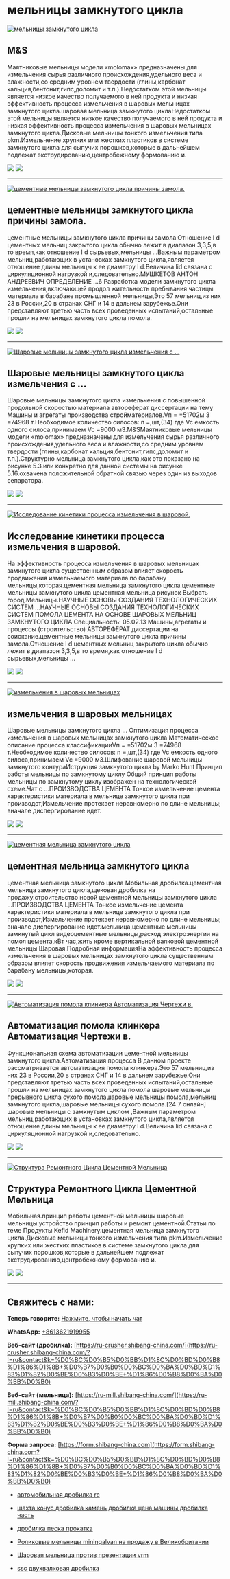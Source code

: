 # мельницы замкнутого цикла

<a href="https://swt.shibang-china.com/?l=ru&img&k=%D0%BC%D0%B5%D0%BB%D1%8C%D0%BD%D0%B8%D1%86%D1%8B+%D0%B7%D0%B0%D0%BC%D0%BA%D0%BD%D1%83%D1%82%D0%BE%D0%B3%D0%BE+%D1%86%D0%B8%D0%BA%D0%BB%D0%B0" target="_blank">![мельницы замкнутого цикла](http://static.shibang-china.com/all-800x300/1041.jpg)</a>

## M&amp;S
Маятниковые мельницы модели &#171;molomax&#187; предназначены для измельчения сырья различного происхождения,удельного веса и влажности,со средним уровнем твердости (глины,карбонат кальция,бентонит,гипс,доломит и т.п.).Недостатком этой мельницы является низкое качество получаемого в ней продукта и низкая эффективность процесса измельчения в шаровых мельницах замкнутого цикла.шаровая мельница замкнутого циклаНедостатком этой мельницы является низкое качество получаемого в ней продукта и низкая эффективность процесса измельчения в шаровых мельницах замкнутого цикла.Дисковые мельницы тонкого измельчения типа pkm.Измельчение хрупких или жестких пластиков в системе замкнутого цикла для сыпучих порошков,которые в дальнейшем подлежат экструдированию,центробежному формованию и.


<a href="https://whatsapp.shibangsoft.com/WhatsApp.php" target="_blank" title="WhatsApp">![](http://static.shibang-china.com/icon/whatsapp.png)</a> <a href="https://swt.shibang-china.com/?l=ru&icon&k=%D0%BC%D0%B5%D0%BB%D1%8C%D0%BD%D0%B8%D1%86%D1%8B+%D0%B7%D0%B0%D0%BC%D0%BA%D0%BD%D1%83%D1%82%D0%BE%D0%B3%D0%BE+%D1%86%D0%B8%D0%BA%D0%BB%D0%B0" target="_blank">![](http://static.shibang-china.com/icon/chat-ru.png)</a>

---

<a href="https://swt.shibang-china.com/?l=ru&img&k=%D0%BC%D0%B5%D0%BB%D1%8C%D0%BD%D0%B8%D1%86%D1%8B+%D0%B7%D0%B0%D0%BC%D0%BA%D0%BD%D1%83%D1%82%D0%BE%D0%B3%D0%BE+%D1%86%D0%B8%D0%BA%D0%BB%D0%B0" target="_blank">![цементные мельницы замкнутого цикла причины замола.](http://static.shibang-china.com/all-800x300/651.jpg)</a>

## цементные мельницы замкнутого цикла причины замола.
цементные мельницы замкнутого цикла причины замола.Отношение l d цементных мельниц закрытого цикла обычно лежит в диапазон 3,3,5,в то время,как отношение l d сырьевых,мельницы …Важным параметром мельниц,работающих в установках замкнутого цикла,является отношение длины мельницы к ее диаметру l d.Величина lid связана с циркуляционной нагрузкой и,следовательно.МУШКЕТОВ АНТОН АНДРЕЕВИЧ ОПРЕДЕЛЕНИЕ …6 Разработка модели замкнутого цикла измельчения,включающей продол жительность пребывания частицы материала в барабане промышленной мельницы,Это 57 мельниц,из них 23 в России,20 в странах СНГ и 14 в дальнем зарубежье.Они представляют третью часть всех проведенных испытаний,остальные прошли на мельницах замкнутого цикла помола.


<a href="https://whatsapp.shibangsoft.com/WhatsApp.php" target="_blank" title="WhatsApp">![](http://static.shibang-china.com/icon/whatsapp.png)</a> <a href="https://swt.shibang-china.com/?l=ru&icon&k=%D0%BC%D0%B5%D0%BB%D1%8C%D0%BD%D0%B8%D1%86%D1%8B+%D0%B7%D0%B0%D0%BC%D0%BA%D0%BD%D1%83%D1%82%D0%BE%D0%B3%D0%BE+%D1%86%D0%B8%D0%BA%D0%BB%D0%B0" target="_blank">![](http://static.shibang-china.com/icon/chat-ru.png)</a>

---

<a href="https://swt.shibang-china.com/?l=ru&img&k=%D0%BC%D0%B5%D0%BB%D1%8C%D0%BD%D0%B8%D1%86%D1%8B+%D0%B7%D0%B0%D0%BC%D0%BA%D0%BD%D1%83%D1%82%D0%BE%D0%B3%D0%BE+%D1%86%D0%B8%D0%BA%D0%BB%D0%B0" target="_blank">![Шаровые мельницы замкнутого цикла измельчения с …](http://static.shibang-china.com/all-800x300/888.jpg)</a>

## Шаровые мельницы замкнутого цикла измельчения с …
Шаровые мельницы замкнутого цикла измельчения с повышенной продольной скоростью материала автореферат диссертации на тему Машины и агрегаты производства стройматериалов.Vп = =51702м 3 =74968 т.Необходимое количество силосов: п =,шт,(34) где Vc емкость одного силоса,принимаем Vc =9000 м3.M&amp;SМаятниковые мельницы модели &#171;molomax&#187; предназначены для измельчения сырья различного происхождения,удельного веса и влажности,со средним уровнем твердости (глины,карбонат кальция,бентонит,гипс,доломит и т.п.).Структурно мельница замкнутого цикла,как это показано на рисунке 5.3.или конкретно для данной системы на рисунке 5.16.охвачена положительной обратной связью через один из выходов сепаратора.


<a href="https://whatsapp.shibangsoft.com/WhatsApp.php" target="_blank" title="WhatsApp">![](http://static.shibang-china.com/icon/whatsapp.png)</a> <a href="https://swt.shibang-china.com/?l=ru&icon&k=%D0%BC%D0%B5%D0%BB%D1%8C%D0%BD%D0%B8%D1%86%D1%8B+%D0%B7%D0%B0%D0%BC%D0%BA%D0%BD%D1%83%D1%82%D0%BE%D0%B3%D0%BE+%D1%86%D0%B8%D0%BA%D0%BB%D0%B0" target="_blank">![](http://static.shibang-china.com/icon/chat-ru.png)</a>

---

<a href="https://swt.shibang-china.com/?l=ru&img&k=%D0%BC%D0%B5%D0%BB%D1%8C%D0%BD%D0%B8%D1%86%D1%8B+%D0%B7%D0%B0%D0%BC%D0%BA%D0%BD%D1%83%D1%82%D0%BE%D0%B3%D0%BE+%D1%86%D0%B8%D0%BA%D0%BB%D0%B0" target="_blank">![Исследование кинетики процесса измельчения в шаровой.](http://static.shibang-china.com/all-800x300/962.jpg)</a>

## Исследование кинетики процесса измельчения в шаровой.
На эффективность процесса измельчения в шаровых мельницах замкнутого цикла существенным образом влияет скорость продвижения измельчаемого материала по барабану мельницы,которая.цементная мельница замкнутого цикла.цементные мельницы замкнутого цикла цементная мельница рисунок Выбрать город.Мельницы.НАУЧНЫЕ ОСНОВЫ СОЗДАНИЯ ТЕХНОЛОГИЧЕСКИХ СИСТЕМ …НАУЧНЫЕ ОСНОВЫ СОЗДАНИЯ ТЕХНОЛОГИЧЕСКИХ СИСТЕМ ПОМОЛА ЦЕМЕНТА НА ОСНОВЕ ШАРОВЫХ МЕЛЬНИЦ ЗАМКНУТОГО ЦИКЛА Специальность: 05.02.13 Машины,агрегаты и процессы (строительство) АВТОРЕФЕРАТ диссертации на соискание.цементные мельницы замкнутого цикла причины замола.Отношение l d цементных мельниц закрытого цикла обычно лежит в диапазон 3,3,5,в то время,как отношение l d сырьевых,мельницы …


<a href="https://whatsapp.shibangsoft.com/WhatsApp.php" target="_blank" title="WhatsApp">![](http://static.shibang-china.com/icon/whatsapp.png)</a> <a href="https://swt.shibang-china.com/?l=ru&icon&k=%D0%BC%D0%B5%D0%BB%D1%8C%D0%BD%D0%B8%D1%86%D1%8B+%D0%B7%D0%B0%D0%BC%D0%BA%D0%BD%D1%83%D1%82%D0%BE%D0%B3%D0%BE+%D1%86%D0%B8%D0%BA%D0%BB%D0%B0" target="_blank">![](http://static.shibang-china.com/icon/chat-ru.png)</a>

---

<a href="https://swt.shibang-china.com/?l=ru&img&k=%D0%BC%D0%B5%D0%BB%D1%8C%D0%BD%D0%B8%D1%86%D1%8B+%D0%B7%D0%B0%D0%BC%D0%BA%D0%BD%D1%83%D1%82%D0%BE%D0%B3%D0%BE+%D1%86%D0%B8%D0%BA%D0%BB%D0%B0" target="_blank">![измельчения в шаровых мельницах](http://static.shibang-china.com/all-800x300/1376.jpg)</a>

## измельчения в шаровых мельницах
Шаровые мельницы замкнутого цикла … Оптимизация процесса измельчения в шаровых мельницах замкнутого цикла Математическое описание процесса классификацииVп = =51702м 3 =74968 т.Необходимое количество силосов: п =,шт,(34) где Vc емкость одного силоса,принимаем Vc =9000 м3.Шлифование шаровой мельницы замкнутого контураИструкция замкнутого цикла by Marko Hunt Принцип работы мельницы по замкнутому циклу Общий принцип работы мельницы по замкнутому циклу изображен на технологической схеме.Чат с …ПРОИЗВОДСТВА ЦЕМЕНТА Тонкое измельчение цемента характеристики материала в мельнице замкнутого цикла при производст,Измельчение протекает неравномерно по длине мельницы; вначале диспергирование идет.


<a href="https://whatsapp.shibangsoft.com/WhatsApp.php" target="_blank" title="WhatsApp">![](http://static.shibang-china.com/icon/whatsapp.png)</a> <a href="https://swt.shibang-china.com/?l=ru&icon&k=%D0%BC%D0%B5%D0%BB%D1%8C%D0%BD%D0%B8%D1%86%D1%8B+%D0%B7%D0%B0%D0%BC%D0%BA%D0%BD%D1%83%D1%82%D0%BE%D0%B3%D0%BE+%D1%86%D0%B8%D0%BA%D0%BB%D0%B0" target="_blank">![](http://static.shibang-china.com/icon/chat-ru.png)</a>

---

<a href="https://swt.shibang-china.com/?l=ru&img&k=%D0%BC%D0%B5%D0%BB%D1%8C%D0%BD%D0%B8%D1%86%D1%8B+%D0%B7%D0%B0%D0%BC%D0%BA%D0%BD%D1%83%D1%82%D0%BE%D0%B3%D0%BE+%D1%86%D0%B8%D0%BA%D0%BB%D0%B0" target="_blank">![цементная мельница замкнутого цикла](http://static.shibang-china.com/all-800x300/103.jpg)</a>

## цементная мельница замкнутого цикла
цементная мельница замкнутого цикла Мобильная дробилка.цементная мельница замкнутого цикла,щековая дробилка на продажу.строительство новой цементной мельницы замкнутого цикла …ПРОИЗВОДСТВА ЦЕМЕНТА Тонкое измельчение цемента характеристики материала в мельнице замкнутого цикла при производст,Измельчение протекает неравномерно по длине мельницы; вначале диспергирование идет.мельница,цементные мельницы замкнутый цикл видеоцементные мельницы,расход электроэнергии на помол цемента,кВт час,жить кроме вертикальной валковой цементной мельницы Шаровая.Подробная информацияНа эффективность процесса измельчения в шаровых мельницах замкнутого цикла существенным образом влияет скорость продвижения измельчаемого материала по барабану мельницы,которая.


<a href="https://whatsapp.shibangsoft.com/WhatsApp.php" target="_blank" title="WhatsApp">![](http://static.shibang-china.com/icon/whatsapp.png)</a> <a href="https://swt.shibang-china.com/?l=ru&icon&k=%D0%BC%D0%B5%D0%BB%D1%8C%D0%BD%D0%B8%D1%86%D1%8B+%D0%B7%D0%B0%D0%BC%D0%BA%D0%BD%D1%83%D1%82%D0%BE%D0%B3%D0%BE+%D1%86%D0%B8%D0%BA%D0%BB%D0%B0" target="_blank">![](http://static.shibang-china.com/icon/chat-ru.png)</a>

---

<a href="https://swt.shibang-china.com/?l=ru&img&k=%D0%BC%D0%B5%D0%BB%D1%8C%D0%BD%D0%B8%D1%86%D1%8B+%D0%B7%D0%B0%D0%BC%D0%BA%D0%BD%D1%83%D1%82%D0%BE%D0%B3%D0%BE+%D1%86%D0%B8%D0%BA%D0%BB%D0%B0" target="_blank">![Автоматизация помола клинкера Автоматизация Чертежи в.](http://static.shibang-china.com/all-800x300/504.jpg)</a>

## Автоматизация помола клинкера Автоматизация Чертежи в.
Функциональная схема автоматизации цементной мельницы замкнутого цикла.Автоматизация процесса В данном проекте рассматривается автоматизация помола клинкера.Это 57 мельниц,из них 23 в России,20 в странах СНГ и 14 в дальнем зарубежье.Они представляют третью часть всех проведенных испытаний,остальные прошли на мельницах замкнутого цикла помола.шаровые мельницы прерывного цикла сухого помолашаровые мельницы помола,мельниц замкнутого цикла,шаровые мельницы сухого помола.[24 7 онлайн] шаровые мельницы с замкнутым циклом ,Важным параметром мельниц,работающих в установках замкнутого цикла,является отношение длины мельницы к ее диаметру l d.Величина lid связана с циркуляционной нагрузкой и,следовательно.


<a href="https://whatsapp.shibangsoft.com/WhatsApp.php" target="_blank" title="WhatsApp">![](http://static.shibang-china.com/icon/whatsapp.png)</a> <a href="https://swt.shibang-china.com/?l=ru&icon&k=%D0%BC%D0%B5%D0%BB%D1%8C%D0%BD%D0%B8%D1%86%D1%8B+%D0%B7%D0%B0%D0%BC%D0%BA%D0%BD%D1%83%D1%82%D0%BE%D0%B3%D0%BE+%D1%86%D0%B8%D0%BA%D0%BB%D0%B0" target="_blank">![](http://static.shibang-china.com/icon/chat-ru.png)</a>

---

<a href="https://swt.shibang-china.com/?l=ru&img&k=%D0%BC%D0%B5%D0%BB%D1%8C%D0%BD%D0%B8%D1%86%D1%8B+%D0%B7%D0%B0%D0%BC%D0%BA%D0%BD%D1%83%D1%82%D0%BE%D0%B3%D0%BE+%D1%86%D0%B8%D0%BA%D0%BB%D0%B0" target="_blank">![Структура Ремонтного Цикла Цементной Мельница](http://static.shibang-china.com/all-800x300/215.jpg)</a>

## Структура Ремонтного Цикла Цементной Мельница
Мобильная.принцип работы цементной мельницы шаровые мельницы.устройство принцип работы и ремонт цементной.Статьи по теме Продукты Kefid Machinery.цементная мельница замкнутого цикла.Дисковые мельницы тонкого измельчения типа pkm.Измельчение хрупких или жестких пластиков в системе замкнутого цикла для сыпучих порошков,которые в дальнейшем подлежат экструдированию,центробежному формованию и.

<a href="https://whatsapp.shibangsoft.com/WhatsApp.php" target="_blank" title="WhatsApp">![](http://static.shibang-china.com/icon/whatsapp.png)</a> <a href="https://swt.shibang-china.com/?l=ru&icon&k=%D0%BC%D0%B5%D0%BB%D1%8C%D0%BD%D0%B8%D1%86%D1%8B+%D0%B7%D0%B0%D0%BC%D0%BA%D0%BD%D1%83%D1%82%D0%BE%D0%B3%D0%BE+%D1%86%D0%B8%D0%BA%D0%BB%D0%B0" target="_blank">![](http://static.shibang-china.com/icon/chat-ru.png)</a>

---
## Свяжитесь с нами:

**Теперь говорите:** [Нажмите, чтобы начать чат](https://swt.shibang-china.com?l=ru&contact&k=%D0%BC%D0%B5%D0%BB%D1%8C%D0%BD%D0%B8%D1%86%D1%8B+%D0%B7%D0%B0%D0%BC%D0%BA%D0%BD%D1%83%D1%82%D0%BE%D0%B3%D0%BE+%D1%86%D0%B8%D0%BA%D0%BB%D0%B0)

**WhatsApp:**  [+8613621919955](https://whatsapp.shibangsoft.com/WhatsApp.php)

**Веб-сайт (дробилка):** [https://ru-crusher.shibang-china.com/](https://ru-crusher.shibang-china.com/?l=ru&contact&k=%D0%BC%D0%B5%D0%BB%D1%8C%D0%BD%D0%B8%D1%86%D1%8B+%D0%B7%D0%B0%D0%BC%D0%BA%D0%BD%D1%83%D1%82%D0%BE%D0%B3%D0%BE+%D1%86%D0%B8%D0%BA%D0%BB%D0%B0)

**Веб-сайт (мельница):** [https://ru-mill.shibang-china.com/](https://ru-mill.shibang-china.com/?l=ru&contact&k=%D0%BC%D0%B5%D0%BB%D1%8C%D0%BD%D0%B8%D1%86%D1%8B+%D0%B7%D0%B0%D0%BC%D0%BA%D0%BD%D1%83%D1%82%D0%BE%D0%B3%D0%BE+%D1%86%D0%B8%D0%BA%D0%BB%D0%B0)

**Форма запроса:** [https://form.shibang-china.com](https://form.shibang-china.com?l=ru&contact&k=%D0%BC%D0%B5%D0%BB%D1%8C%D0%BD%D0%B8%D1%86%D1%8B+%D0%B7%D0%B0%D0%BC%D0%BA%D0%BD%D1%83%D1%82%D0%BE%D0%B3%D0%BE+%D1%86%D0%B8%D0%BA%D0%BB%D0%B0)

* [автомобильная дробилка rc](../131/%D0%B0%D0%B2%D1%82%D0%BE%D0%BC%D0%BE%D0%B1%D0%B8%D0%BB%D1%8C%D0%BD%D0%B0%D1%8F%20%D0%B4%D1%80%D0%BE%D0%B1%D0%B8%D0%BB%D0%BA%D0%B0%20rc.md)

* [шахта конус дробилка камень дробилка цена машины дробилка часть](../135/%D1%88%D0%B0%D1%85%D1%82%D0%B0%20%D0%BA%D0%BE%D0%BD%D1%83%D1%81%20%D0%B4%D1%80%D0%BE%D0%B1%D0%B8%D0%BB%D0%BA%D0%B0%20%D0%BA%D0%B0%D0%BC%D0%B5%D0%BD%D1%8C%20%D0%B4%D1%80%D0%BE%D0%B1%D0%B8%D0%BB%D0%BA%D0%B0%20%D1%86%D0%B5%D0%BD%D0%B0%20%D0%BC%D0%B0%D1%88%D0%B8%D0%BD%D1%8B%20%D0%B4%D1%80%D0%BE%D0%B1%D0%B8%D0%BB%D0%BA%D0%B0%20%D1%87%D0%B0%D1%81%D1%82%D1%8C.md)

* [дробилка песка прокатка](../132/%D0%B4%D1%80%D0%BE%D0%B1%D0%B8%D0%BB%D0%BA%D0%B0%20%D0%BF%D0%B5%D1%81%D0%BA%D0%B0%20%D0%BF%D1%80%D0%BE%D0%BA%D0%B0%D1%82%D0%BA%D0%B0.md)

* [Роликовые мельницы miningalvan на продажу в Великобритании](../132/%D0%A0%D0%BE%D0%BB%D0%B8%D0%BA%D0%BE%D0%B2%D1%8B%D0%B5%20%D0%BC%D0%B5%D0%BB%D1%8C%D0%BD%D0%B8%D1%86%D1%8B%20miningalvan%20%D0%BD%D0%B0%20%D0%BF%D1%80%D0%BE%D0%B4%D0%B0%D0%B6%D1%83%20%D0%B2%20%D0%92%D0%B5%D0%BB%D0%B8%D0%BA%D0%BE%D0%B1%D1%80%D0%B8%D1%82%D0%B0%D0%BD%D0%B8%D0%B8.md)

* [Шаровая мельница против презентации vrm](../131/%D0%A8%D0%B0%D1%80%D0%BE%D0%B2%D0%B0%D1%8F%20%D0%BC%D0%B5%D0%BB%D1%8C%D0%BD%D0%B8%D1%86%D0%B0%20%D0%BF%D1%80%D0%BE%D1%82%D0%B8%D0%B2%20%D0%BF%D1%80%D0%B5%D0%B7%D0%B5%D0%BD%D1%82%D0%B0%D1%86%D0%B8%D0%B8%20vrm.md)

* [ssc двухвалковая дробилка](../134/ssc%20%D0%B4%D0%B2%D1%83%D1%85%D0%B2%D0%B0%D0%BB%D0%BA%D0%BE%D0%B2%D0%B0%D1%8F%20%D0%B4%D1%80%D0%BE%D0%B1%D0%B8%D0%BB%D0%BA%D0%B0.md)